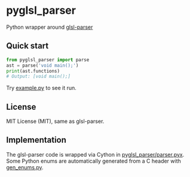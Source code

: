 # pyglsl_parser

Python wrapper around [glsl-parser](https://github.com/graphitemaster/glsl-parser)

## Quick start

```python
from pyglsl_parser import parse
ast = parse('void main();')
print(ast.functions)
# Output: [void main();]
```

Try [example.py](example.py) to see it run.

## License

MIT License (MIT), same as glsl-parser.

## Implementation

The glsl-parser code is wrapped via Cython in [pyglsl_parser/parser.pyx](pyglsl_parser/parser.pyx). Some Python enums are automatically generated from a C header with [gen_enums.py](gen_enums.py).
